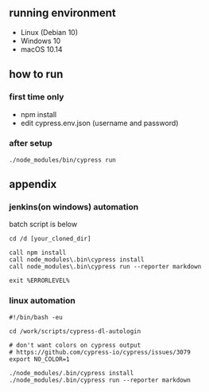 ## running environment

* Linux (Debian 10)
* Windows 10
* macOS 10.14

## how to run

### first time only

* npm install
* edit cypress.env.json (username and password)

### after setup 

```
./node_modules/bin/cypress run
```


## appendix

### jenkins(on windows) automation

batch script is below

```
cd /d [your_cloned_dir]

call npm install
call node_modules\.bin\cypress install
call node_modules\.bin\cypress run --reporter markdown

exit %ERRORLEVEL%
```

### linux automation

```
#!/bin/bash -eu

cd /work/scripts/cypress-dl-autologin

# don't want colors on cypress output
# https://github.com/cypress-io/cypress/issues/3079
export NO_COLOR=1

./node_modules/.bin/cypress install
./node_modules/.bin/cypress run --reporter markdown
```
